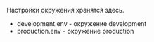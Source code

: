 Настройки окружения хранятся здесь.

* development.env - окружение development
* production.env - окружение production
